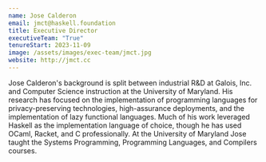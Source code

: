 ```yaml
---
name: Jose Calderon
email: jmct@haskell.foundation
title: Executive Director
executiveTeam: "True"
tenureStart: 2023-11-09
image: /assets/images/exec-team/jmct.jpg
website: http://jmct.cc
---
```


Jose Calderon's background is split between industrial R&D at Galois, Inc. and Computer Science instruction at the University of Maryland. His research has focused on the implementation of programming languages for privacy-preserving technologies, high-assurance deployments, and the implementation of lazy functional languages. Much of his work leveraged Haskell as the implementation language of choice, though he has used OCaml, Racket, and C professionally. At the University of Maryland Jose taught the Systems Programming, Programming Languages, and Compilers courses.


